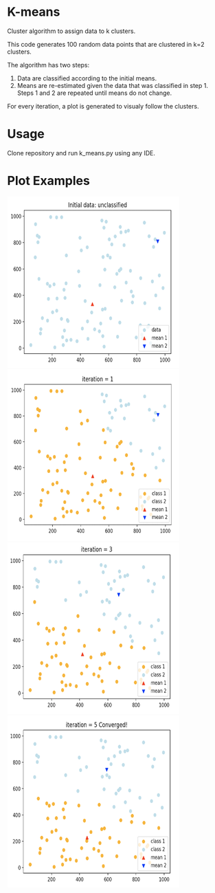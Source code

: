 # K-means
Cluster algorithm to assign data to k clusters.

This code generates 100 random data points that are clustered in k=2 clusters.

The algorithm has two steps:
1) Data are classified according to the initial means.
2) Means are re-estimated given the data that was classified in step 1.
Steps 1 and 2 are repeated until means do not change.

For every iteration, a plot is generated to visualy follow the clusters.

# Usage
Clone repository and run k_means.py using any IDE.

# Plot Examples
<img src="https://github.com/melanchthon19/k_means/blob/master/plot_examples/unclassified.png" width="400" height="400" />
<img src="https://github.com/melanchthon19/k_means/blob/master/plot_examples/i1.png" width="400" height="400" />
<img src="https://github.com/melanchthon19/k_means/blob/master/plot_examples/i3.png" width="400" height="400" />
<img src="https://github.com/melanchthon19/k_means/blob/master/plot_examples/converged.png" width="400" height="400" />
